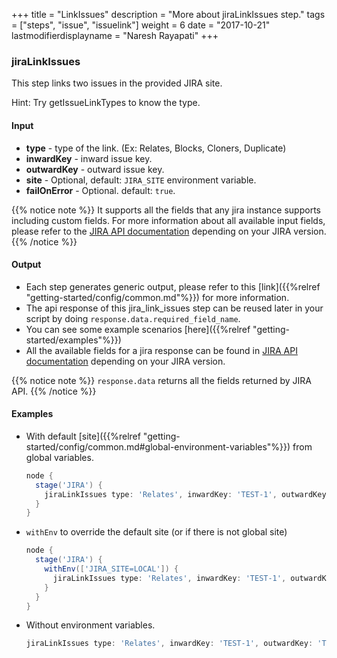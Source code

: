 +++
title = "LinkIssues"
description = "More about jiraLinkIssues step."
tags = ["steps", "issue", "issuelink"]
weight = 6
date = "2017-10-21"
lastmodifierdisplayname = "Naresh Rayapati"
+++

### jiraLinkIssues

This step links two issues in the provided JIRA site.

Hint: Try getIssueLinkTypes to know the type.

#### Input

* **type** - type of the link. (Ex: Relates, Blocks, Cloners, Duplicate)
* **inwardKey** - inward issue key.
* **outwardKey** - outward issue key.
* **site** - Optional, default: `JIRA_SITE` environment variable.
* **failOnError** - Optional. default: `true`.

{{% notice note %}}
It supports all the fields that any jira instance supports including custom fields. For more information about all available input fields, please refer to the [JIRA API documentation](https://docs.atlassian.com/jira/REST/) depending on your JIRA version.
{{% /notice %}}

#### Output

* Each step generates generic output, please refer to this [link]({{%relref "getting-started/config/common.md"%}}) for more information.
* The api response of this jira_link_issues step can be reused later in your script by doing `response.data.required_field_name`.
* You can see some example scenarios [here]({{%relref "getting-started/examples"%}})
* All the available fields for a jira response can be found in [JIRA API documentation](https://docs.atlassian.com/jira/REST/) depending on your JIRA version.

{{% notice note %}}
`response.data` returns all the fields returned by JIRA API.
{{% /notice %}}

#### Examples

* With default [site]({{%relref "getting-started/config/common.md#global-environment-variables"%}}) from global variables.

    ```groovy
    node {
      stage('JIRA') {
        jiraLinkIssues type: 'Relates', inwardKey: 'TEST-1', outwardKey: 'TEST-2'
      }
    }
    ```
* `withEnv` to override the default site (or if there is not global site)

    ```groovy
    node {
      stage('JIRA') {
        withEnv(['JIRA_SITE=LOCAL']) {
          jiraLinkIssues type: 'Relates', inwardKey: 'TEST-1', outwardKey: 'TEST-2'
        }
      }
    }
    ```
* Without environment variables.

    ```groovy
    jiraLinkIssues type: 'Relates', inwardKey: 'TEST-1', outwardKey: 'TEST-2', site: 'LOCAL'
    ```
